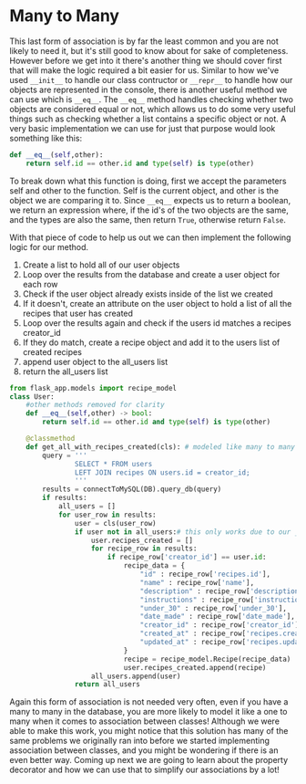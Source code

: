 # Many to Many
This last form of association is by far the least common and you are not likely to need it, but it's still good to know about for sake of completeness. However before we get into it there's another thing we should cover first that will make the logic required a bit easier for us. Similar to how we've used `__init__` to handle our class contructor or `__repr__` to handle how our objects are represented in the console, there is another useful method we can use which is `__eq__`. The `__eq__` method handles checking whether two objects are considered equal or not, which allows us to do some very useful things such as checking whether a list contains a specific object or not. A very basic implementation we can use for just that purpose would look something like this: 
```py
def __eq__(self,other):
    return self.id == other.id and type(self) is type(other)
```
To break down what this function is doing, first we accept the parameters self and other to the function. Self is the current object, and other is the object we are comparing it to. Since `__eq__` expects us to return a boolean, we return an expression where, if the id's of the two objects are the same, and the types are also the same, then return `True`, otherwise return `False`.

With that piece of code to help us out we can then implement the following logic for our method.
1. Create a list to hold all of our user objects
2. Loop over the results from the database and create a user object for each row
3. Check if the user object already exists inside of the list we created
4. If it doesn't, create an attribute on the user object to hold a list of all the recipes that user has created
5. Loop over the results again and check if the users id matches a recipes creator_id
6. If they do match, create a recipe object and add it to the users list of created recipes
7. append user object to the all_users list
8. return the all_users list
```py
from flask_app.models import recipe_model
class User:
    #other methods removed for clarity
    def __eq__(self,other) -> bool:
        return self.id == other.id and type(self) is type(other)

    @classmethod
    def get_all_with_recipes_created(cls): # modeled like many to many
        query = '''
                SELECT * FROM users
                LEFT JOIN recipes ON users.id = creator_id;
                '''
        results = connectToMySQL(DB).query_db(query)
        if results:
            all_users = []
            for user_row in results:
                user = cls(user_row)
                if user not in all_users:# this only works due to our __eq__ method!
                    user.recipes_created = []
                    for recipe_row in results:
                        if recipe_row['creator_id'] == user.id:
                            recipe_data = {
                                "id" : recipe_row['recipes.id'],
                                "name" : recipe_row['name'],
                                "description" : recipe_row['description'],
                                "instructions" : recipe_row['instructions'],
                                "under_30" : recipe_row['under_30'],
                                "date_made" : recipe_row['date_made'],
                                "creator_id" : recipe_row['creator_id']
                                "created_at" : recipe_row['recipes.created_at'],
                                "updated_at" : recipe_row['recipes.updated_at']
                            }
                            recipe = recipe_model.Recipe(recipe_data)
                            user.recipes_created.append(recipe)
                    all_users.append(user)
                return all_users
```
Again this form of association is not needed very often, even if you have a many to many in the database, you are more likely to model it like a one to many when it comes to association between classes! Although we were able to make this work, you might notice that this solution has many of the same problems we originally ran into before we started implementing association between classes, and you might be wondering if there is an even better way. Coming up next we are going to learn about the property decorator and how we can use that to simplify our associations by a lot!